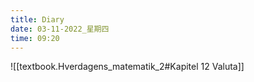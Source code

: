 ```yaml
---
title: Diary
date: 03-11-2022_星期四
time: 09:20
---
```



![[textbook.Hverdagens_matematik_2#Kapitel 12 Valuta]]